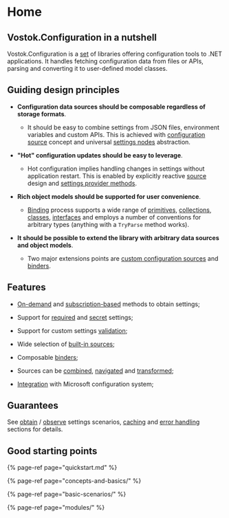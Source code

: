 # Home

## Vostok.Configuration in a nutshell

Vostok.Configuration is a [set](modules/) of libraries offering configuration tools to .NET applications. It handles fetching configuration data from files or APIs, parsing and converting it to user-defined model classes.

## Guiding design principles

* **Configuration data sources should be composable regardless of storage formats**.

  * It should be easy to combine settings from JSON files, environment variables and custom APIs. This is achieved with [configuration source](concepts-and-basics/configuration-sources.md) concept and universal [settings nodes](concepts-and-basics/settings-nodes/) abstraction. 

* **"Hot" configuration updates should be easy to leverage**. 

  * Hot configuration implies handling changes in settings without application restart. This is enabled by explicitly reactive [source](concepts-and-basics/configuration-sources.md) design and [settings provider methods](concepts-and-basics/configuration-provider.md).

* **Rich object models should be supported for user convenience**.

  * [Binding](concepts-and-basics/binding-nodes-to-models.md) process supports a wide range of [primitives](binding/primitives.md), [collections](binding/collections.md), [classes](binding/classes-and-structs.md), [interfaces](advanced-scenarios/use-dynamic-interfaces.md) and employs a number of conventions for arbitrary types \(anything with a `TryParse` method works\).

* **It should be possible to extend the library with arbitrary data sources and object models**.

  * Two major extensions points are [custom configuration sources](advanced-scenarios/create-custom-sources.md) and [binders](advanced-scenarios/apply-custom-binders.md).

## Features

* [On-demand](basic-scenarios/obtain-settings-from-provider.md) and [subscription-based](basic-scenarios/observe-settings-via-provider.md) methods to obtain settings;

* Support for [required](basic-scenarios/make-settings-required.md) and [secret](basic-scenarios/make-settings-secret.md) settings;

* Support for custom settings [validation](advanced-scenarios/apply-custom-validators.md);

* Wide selection of [built-in sources](sources/);

* Composable [binders](concepts-and-basics/binding-nodes-to-models.md);

* Sources can be [combined](basic-scenarios/combine-sources.md), [navigated](basic-scenarios/scope-sources.md) and [transformed](advanced-scenarios/transform-sources.md);

* [Integration](integrations/microsoft-configuration-extensions.md) with Microsoft configuration system;

## Guarantees

See [obtain](basic-scenarios/obtain-settings-from-provider.md) / [observe](basic-scenarios/observe-settings-via-provider.md) settings scenarios, [caching](concepts-and-basics/caching-and-performance.md) and [error handling](concepts-and-basics/error-handling.md) sections for details.

## Good starting points

{% page-ref page="quickstart.md" %}

{% page-ref page="concepts-and-basics/" %}

{% page-ref page="basic-scenarios/" %}

{% page-ref page="modules/" %}

